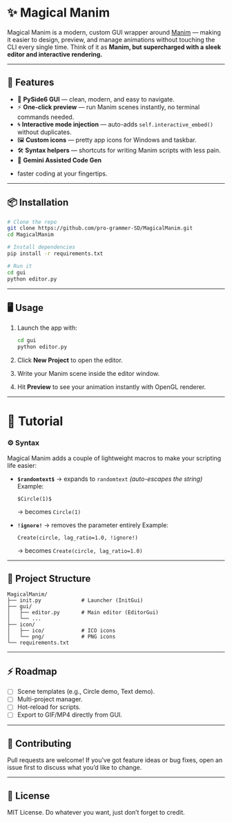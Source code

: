 # ✨ Magical Manim

Magical Manim is a modern, custom GUI wrapper around [Manim](https://www.manim.community/) — making it easier to design, preview, and manage animations without touching the CLI every single time. Think of it as **Manim, but supercharged with a sleek editor and interactive rendering.**

---

## 🚀 Features

* 🎨 **PySide6 GUI** — clean, modern, and easy to navigate.
* ⚡ **One-click preview** — run Manim scenes instantly, no terminal commands needed.
* 🌀 **Interactive mode injection** — auto-adds `self.interactive_embed()` without duplicates.
* 🖼️ **Custom icons** — pretty app icons for Windows and taskbar.
* 🛠️ **Syntax helpers** — shortcuts for writing Manim scripts with less pain.
* 🤖 **Gemini Assisted Code Gen**
- faster coding at your fingertips.

---

## 📦 Installation

```bash
# Clone the repo
git clone https://github.com/pro-grammer-SD/MagicalManim.git
cd MagicalManim

# Install dependencies
pip install -r requirements.txt

# Run it
cd gui
python editor.py
```

---

## 🖥️ Usage

1. Launch the app with:

   ```bash
   cd gui
   python editor.py
   ```
2. Click **New Project** to open the editor.
3. Write your Manim scene inside the editor window.
4. Hit **Preview** to see your animation instantly with OpenGL renderer.

---

# 🌟 Tutorial

### ⚙️ Syntax

Magical Manim adds a couple of lightweight macros to make your scripting life easier:

* **`$randomtext$`** → expands to `randomtext` *(auto-escapes the string)*
  Example:

  ```text
  $Circle(1)$  
  ```

  → becomes `Circle(1)`

* **`!ignore!`** → removes the parameter entirely
  Example:

  ```text
  Create(circle, lag_ratio=1.0, !ignore!)
  ```

  → becomes `Create(circle, lag_ratio=1.0)`

---

## 📂 Project Structure

```
MagicalManim/
├── init.py             # Launcher (InitGui)
├── gui/
│   ├── editor.py       # Main editor (EditorGui)
│   └── ...
├── icon/
│   ├── ico/            # ICO icons
│   └── png/            # PNG icons
└── requirements.txt
```

---

## ⚡ Roadmap

* [ ] Scene templates (e.g., Circle demo, Text demo).
* [ ] Multi-project manager.
* [ ] Hot-reload for scripts.
* [ ] Export to GIF/MP4 directly from GUI.

---

## 🤝 Contributing

Pull requests are welcome! If you’ve got feature ideas or bug fixes, open an issue first to discuss what you’d like to change.

---

## 📜 License

MIT License. Do whatever you want, just don’t forget to credit.
